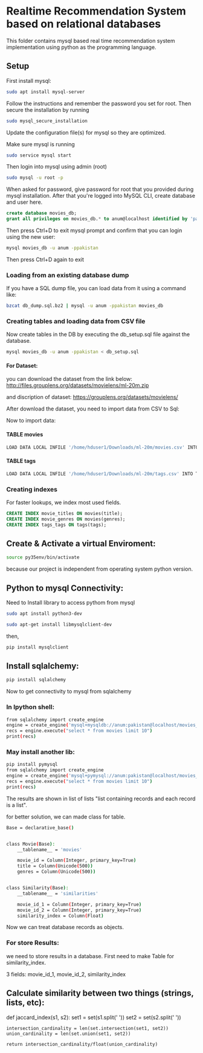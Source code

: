 # Realtime Recommendation System based on relational databases

This folder contains mysql based real time recommendation system implementation
using python as the programming language.


## Setup

First install mysql:

```bash
sudo apt install mysql-server
```

Follow the instructions and remember the password you set for root. Then secure the installation by
running

```bash
sudo mysql_secure_installation
```

Update the configuration file(s) for mysql so they are optimized.

Make sure mysql is running

```bash
sudo service mysql start
```

Then login into mysql using admin (root)

```bash
sudo mysql -u root -p
```

When asked for password, give password for root that you provided during mysql installation.
After that you're logged into MySQL CLI, create database and user here.

```sql
create database movies_db;
grant all privileges on movies_db.* to anum@localhost identified by 'pakistan';
```

Then press Ctrl+D to exit mysql prompt and confirm that you can login using the new user:

```bash
mysql movies_db -u anum -ppakistan
```

Then press Ctrl+D again to exit

### Loading from an existing database dump

If you have a SQL dump file, you can load data from it using a command like:

```bash
bzcat db_dump.sql.bz2 | mysql -u anum -ppakistan movies_db
```


### Creating tables and loading data from CSV file
Now create tables in the DB by executing the db_setup.sql file against the database.

```bash
mysql movies_db -u anum -ppakistan < db_setup.sql
```
#### For Dataset:

you can download the dataset from the link below:
http://files.grouplens.org/datasets/movielens/ml-20m.zip

and discription of dataset:
https://grouplens.org/datasets/movielens/

After download the dataset, you need to import data from CSV to Sql:

Now to import data:

#### TABLE movies

```bash
LOAD DATA LOCAL INFILE '/home/hduser1/Downloads/ml-20m/movies.csv' INTO TABLE movies FIELDS TERMINATED BY ',' ENCLOSED BY '"' LINES TERMINATED BY '\r\n' IGNORE 1 ROWS;
```
#### TABLE tags

```bash
LOAD DATA LOCAL INFILE '/home/hduser1/Downloads/ml-20m/tags.csv' INTO TABLE tags FIELDS TERMINATED BY ',' ENCLOSED BY '"' LINES TERMINATED BY '\r\n' IGNORE 1 ROWS;
```

### Creating indexes

For faster lookups, we index most used fields.

```sql
CREATE INDEX movie_titles ON movies(title);
CREATE INDEX movie_genres ON movies(genres);
CREATE INDEX tags_tags ON tags(tags);
```

## Create & Activate a virtual Enviroment:
```bash
source py35env/bin/activate
```
because our project is independent from operating system python version.

## Python to mysql Connectivity:
Need to Install library to access pythom from mysql
```bash
sudo apt install python3-dev
```
```bash
sudo apt-get install libmysqlclient-dev
```
then,
```bash
pip install mysqlclient
```

## Install sqlalchemy:
```bash
pip install sqlalchemy
```
Now to get connectivity to mysql from sqlalchemy

### In Ipython shell:
```bash
from sqlalchemy import create_engine
engine = create_engine('mysql+mysqldb://anum:pakistan@localhost/movies_db')
recs = engine.execute("select * from movies limit 10")
print(recs)
```
### May install another lib:
```bash
pip install pymysql
from sqlalchemy import create_engine
engine = create_engine('mysql+pymysql://anum:pakistan@localhost/movies_db')
recs = engine.execute("select * from movies limit 10")
print(recs)
```
The results are shown in list of lists
"list containing records and each record is a list".

for better solution, we can made class for table.
```bash
Base = declarative_base()


class Movie(Base):
    __tablename__ = 'movies'

    movie_id = Column(Integer, primary_key=True)
    title = Column(Unicode(500))
    genres = Column(Unicode(500))


class Similarity(Base):
    __tablename__ = 'similarities'

    movie_id_1 = Column(Integer, primary_key=True)
    movie_id_2 = Column(Integer, primary_key=True)
    similarity_index = Column(Float)
```
Now we can treat database records as objects.

### For store Results:
we need to store results in a database.
First need to make Table for similarity_index.

3 fields: movie_id_1, movie_id_2, similarity_index

## Calculate similarity between two things (strings, lists, etc):
def jaccard_index(s1, s2):
    set1 = set(s1.split(' '))
    set2 = set(s2.split(' '))

    intersection_cardinality = len(set.intersection(set1, set2))
    union_cardinality = len(set.union(set1, set2))

    return intersection_cardinality/float(union_cardinality)
